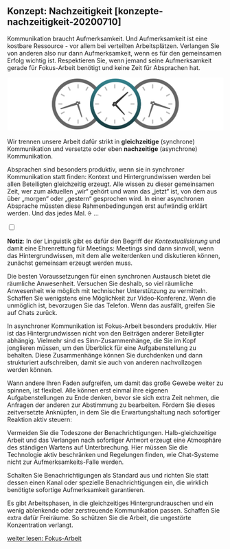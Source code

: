 ## Konzept: Nachzeitigkeit [konzepte-nachzeitigkeit-20200710]

Kommunikation braucht Aufmerksamkeit. Und Aufmerksamkeit ist eine kostbare Ressource - vor allem bei verteilten Arbeitsplätzen. Verlangen Sie von anderen also nur dann Aufmerksamkeit, wenn es für den gemeinsamen Erfolg wichtig ist. Respektieren Sie, wenn jemand seine Aufmerksamkeit gerade für Fokus-Arbeit benötigt und keine Zeit für Absprachen hat.

![](Folie06.png)

Wir trennen unsere Arbeit dafür strikt in **gleichzeitige** (synchrone) Kommunikation und versetzte oder eben **nachzeitige** (asynchrone) Kommunikation.

Absprachen sind besonders produktiv, wenn sie in synchroner Kommunikation statt finden: Kontext und Hintergrundwissen werden bei allen Beteiligten gleichzeitig erzeugt. Alle wissen zu dieser gemeinsamen Zeit, wer zum aktuellen „wir“ gehört und wann das „jetzt“ ist, von dem aus über „morgen“ oder „gestern“ gesprochen wird. In einer asynchronen Absprache müssten diese Rahmenbedingungen erst aufwändig erklärt werden. Und das jedes Mal. <label for="aside--absprachen-sind-besonders" class="aside-toggle" role="button" aria-pressed="false" aria-label="Randbemerkung anzeigen" onkeypress="toggleButtonKeyPress()" onclick="toggleButtonClick()" tabindex="0">⨭ …</label>

<input id="aside--absprachen-sind-besonders" type="checkbox" class="aside-toggle"/>

**Notiz**: In der Linguistik gibt es dafür den Begriff der *Kontextualisierung* und damit eine Ehrenrettung für Meetings: Meetings sind dann sinnvoll, wenn das Hintergrundwissen, mit dem alle weiterdenken und diskutieren können, zunächst gemeinsam erzeugt werden muss.


Die besten Voraussetzungen für einen synchronen Austausch bietet die räumliche Anwesenheit. Versuchen Sie deshalb, so viel räumliche Anwesenheit wie möglich mit technischer Unterstützung zu vermitteln. Schaffen Sie wenigstens eine Möglichkeit zur Video-Konferenz. Wenn die unmöglich ist, bevorzugen Sie das Telefon. Wenn das ausfällt, greifen Sie auf Chats zurück.

In asynchroner Kommunikation ist Fokus-Arbeit besonders produktiv. Hier ist das Hintergrundwissen nicht von den Beiträgen anderer Beteiligter abhängig. Vielmehr sind es Sinn-Zusammenhänge, die Sie im Kopf jonglieren müssen, um den Überblick für eine Aufgabenstellung zu behalten. Diese Zusammenhänge können Sie durchdenken und dann strukturiert aufschreiben, damit sie auch von anderen nachvollzogen werden können.

Wann andere Ihren Faden aufgreifen, um damit das große Gewebe weiter zu spinnen, ist flexibel. Alle können erst einmal ihre eigenen Aufgabenstellungen zu Ende denken, bevor sie sich extra Zeit nehmen, die Anfragen der anderen zur Abstimmung zu bearbeiten. Fördern Sie dieses zeitversetzte Anknüpfen, in dem Sie die Erwartungshaltung nach sofortiger Reaktion aktiv steuern:

Vermeiden Sie die Todeszone der Benachrichtigungen. Halb-gleichzeitige Arbeit und das Verlangen nach sofortiger Antwort erzeugt eine Atmosphäre des ständigen Wartens auf Unterbrechung. Hier müssen Sie die Technologie aktiv beschränken und Regelungen finden, wie Chat-Systeme nicht zur Aufmerksamkeits-Falle werden.

Schalten Sie Benachrichtigungen als Standard aus und richten Sie statt dessen einen Kanal oder spezielle Benachrichtigungen ein, die wirklich benötigte sofortige Aufmerksamkeit garantieren.

Es gibt Arbeitsphasen, in die gleichzeitiges Hintergrundrauschen und ein wenig ablenkende oder zerstreuende Kommunikation passen. Schaffen Sie extra dafür Freiräume. So schützen Sie die Arbeit, die ungestörte Konzentration verlangt.

[weiter lesen: Fokus-Arbeit](#konzepte-fokus-20200710)
